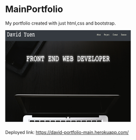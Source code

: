 # MainPortfolio

My portfolio created with just html,css and bootstrap. 

<img src ='./images/snapshot.png' width ='400' height ='300'>


Deployed link:
https://david-portfolio-main.herokuapp.com/
